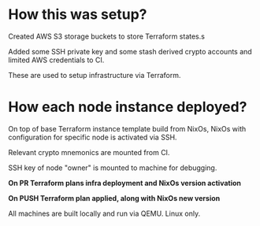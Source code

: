 

# How this was setup?

Created AWS S3 storage buckets to store Terraform states.s

Added some SSH private key and some stash derived crypto accounts and limited AWS credentials to CI.

These are used to setup infrastructure via Terraform.

# How each node instance deployed?

On top of base Terraform instance template build from NixOs,
NixOs with configuration for specific node is activated via SSH.

Relevant crypto mnemonics are mounted from CI.

SSH key of node "owner" is mounted to machine for debugging.

**On PR Terraform plans infra deployment and NixOs version activation**

**On PUSH Terraform plan applied, along with NixOs new version**

All machines are built locally and run via QEMU. Linux only.